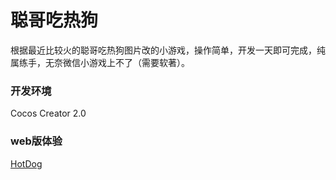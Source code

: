 # 聪哥吃热狗
根据最近比较火的聪哥吃热狗图片改的小游戏，操作简单，开发一天即可完成，纯属练手，无奈微信小游戏上不了（需要软著）。

### 开发环境
Cocos Creator 2.0

### web版体验
[HotDog](http://18.188.100.17:8080/hotdog/)
